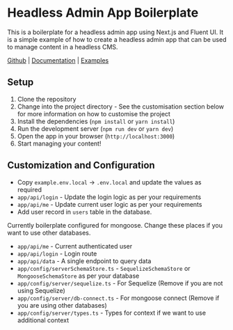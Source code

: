 # Headless Admin App Boilerplate

This is a boilerplate for a headless admin app using Next.js and Fluent UI. It is a simple example of how to create a headless admin app that can be used to manage content in a headless CMS.

[Github](https://github.com/headless-adminapp/adminapp) |
[Documentation](https://headless-adminapp.github.io/) | [Examples](https://github.com/kishanmundha/headless-adminapp-examples)

## Setup

1. Clone the repository
2. Change into the project directory - See the customisation section below for more information on how to customise the project
3. Install the dependencies (`npm install` or `yarn install`)
4. Run the development server (`npm run dev` or `yarn dev`)
5. Open the app in your browser (`http://localhost:3000`)
6. Start managing your content!

## Customization and Configuration

- Copy `example.env.local` -> `.env.local` and update the values as required
- `app/api/login` - Update the login logic as per your requirements
- `app/api/me` - Update current user logic as per your requirements
- Add user record in `users` table in the database.

Currently boilerplate configured for mongoose. Change these places if you want to use other databases.

- `app/api/me` - Current authenticated user
- `app/api/login` - Login route
- `app/api/data` - A single endpoint to query data
- `app/config/serverSchemaStore.ts` - `SequelizeSchemaStore` or `MongooseSchemaStore` as per your database
- `app/config/server/sequelize.ts` - For Sequelize (Remove if you are not using Sequelize)
- `app/config/server/db-connect.ts` - For mongoose connect (Remove if you are using other databases)
- `app/config/server/types.ts` - Types for context if we want to use additional context
